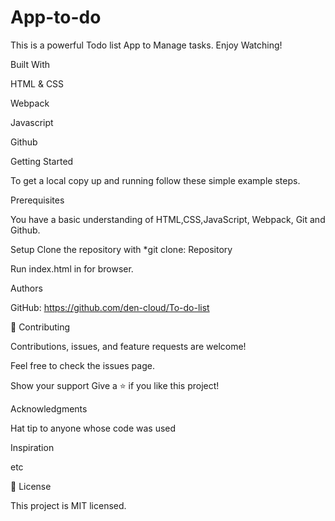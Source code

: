 # App-to-do

This is a powerful Todo list App to Manage tasks. Enjoy Watching!

Built With

HTML & CSS

Webpack

Javascript

Github

Getting Started

To get a local copy up and running follow these simple example steps.

Prerequisites

You have a basic understanding of HTML,CSS,JavaScript, Webpack, Git and Github.

Setup
Clone the repository with \*git clone: Repository

Run index.html in for browser.

Authors

GitHub: https://github.com/den-cloud/To-do-list

🤝 Contributing

Contributions, issues, and feature requests are welcome!

Feel free to check the issues page.

Show your support
Give a ⭐️ if you like this project!

Acknowledgments

Hat tip to anyone whose code was used

Inspiration

etc

📝 License

This project is MIT licensed.
